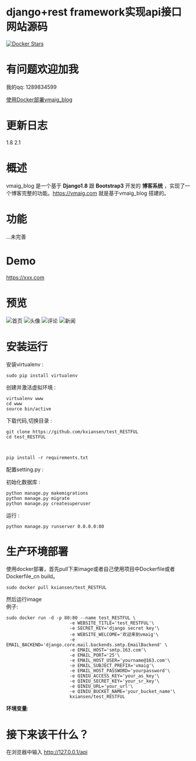 django+rest framework实现api接口  网站源码
=================
[![Docker Stars](https://img.shields.io/docker/stars/billvsme/vmaig_blog.svg)](https://hub.docker.com/r/kxiansen/test_RESTFUL/)
# 有问题欢迎加我
我的qq: 1289834599  

[使用Docker部署vmaig_blog](http://xxx/article/test_RESTFUL.html)

# 更新日志
1.8
2.1


# 概述
vmaig\_blog 是一个基于  **Django1.8**  跟  **Bootstrap3**  开发的 **博客系统** ，实现了一个博客完整的功能。https://vmaig.com 就是基于vmaig\_blog 搭建的。
# 功能
...未完善


# Demo
https://xxx.com   

# 预览
![首页](http://xxx.01.jpg)
![头像](http://xxx.02.jpg)
![评论](http://xxx.3.jpg)
![新闻](http://xxx.news.jpg)

# 安装运行
安装virtualenv :

    sudo pip install virtualenv

创建并激活虚拟环境 :

    virtualenv www
    cd www
    source bin/active

下载代码,切换目录 :
    
    git clone https://github.com/kxiansen/test_RESTFUL
    cd test_RESTFUL



    pip install -r requirements.txt

配置setting.py :


初始化数据库 :

    python manage.py makemigrations
    python manage.py migrate
    python manage.py createsuperuser
    
运行 :
    
    python manage.py runserver 0.0.0.0:80
    
    
# 生产环境部署
	
使用docker部署，首先pull下来image或者自己使用项目中Dockerfile或者Dockerfile_cn build。
	
	sudo docker pull kxiansen/test_RESTFUL
然后运行image  
	例子:
	
	sudo docker run -d -p 80:80 --name test_RESTFUL \
                            -e WEBSITE_TITLE='test_RESTFUL'\
                            -e SECRET_KEY='django secret key'\
                            -e WEBSITE_WELCOME='欢迎来到vmaig'\
                            -e EMAIL_BACKEND='django.core.mail.backends.smtp.EmailBackend' \
                            -e EMAIL_HOST='smtp.163.com'\
                            -e EMAIL_PORT='25'\
                            -e EMAIL_HOST_USER='yourname@163.com'\
                            -e EMAIL_SUBJECT_PREFIX='vmaig'\
                            -e EMAIL_HOST_PASSWORD='yourpassword'\
                            -e QINIU_ACCESS_KEY='your_as_key'\
                            -e QINIU_SECRET_KEY='your_sr_key'\
                            -e QINIU_URL='your_url'\
                            -e QINIU_BUCKET_NAME='your_bucket_name'\
                            kxiansen/test_RESTFUL
    
**环境变量**:  
	

# 接下来该干什么？
在浏览器中输入 http://127.0.0.1/api  

